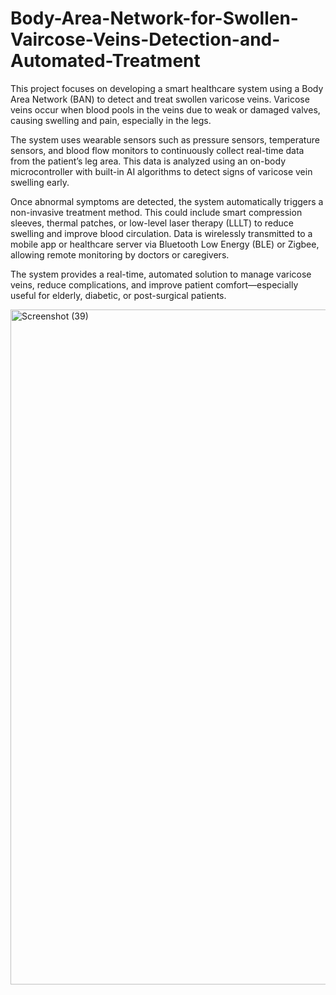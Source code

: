 # Body-Area-Network-for-Swollen-Vaircose-Veins-Detection-and-Automated-Treatment
This project focuses on developing a smart healthcare system using a Body Area Network (BAN) to detect and treat swollen varicose veins. Varicose veins occur when blood pools in the veins due to weak or damaged valves, causing swelling and pain, especially in the legs.

The system uses wearable sensors such as pressure sensors, temperature sensors, and blood flow monitors to continuously collect real-time data from the patient’s leg area. This data is analyzed using an on-body microcontroller with built-in AI algorithms to detect signs of varicose vein swelling early.

Once abnormal symptoms are detected, the system automatically triggers a non-invasive treatment method. This could include smart compression sleeves, thermal patches, or low-level laser therapy (LLLT) to reduce swelling and improve blood circulation. Data is wirelessly transmitted to a mobile app or healthcare server via Bluetooth Low Energy (BLE) or Zigbee, allowing remote monitoring by doctors or caregivers.

The system provides a real-time, automated solution to manage varicose veins, reduce complications, and improve patient comfort—especially useful for elderly, diabetic, or post-surgical patients.

<img width="1920" height="1080" alt="Screenshot (39)" src="https://github.com/user-attachments/assets/5d70a143-8d54-483c-9d0d-f1831a89823c" />
